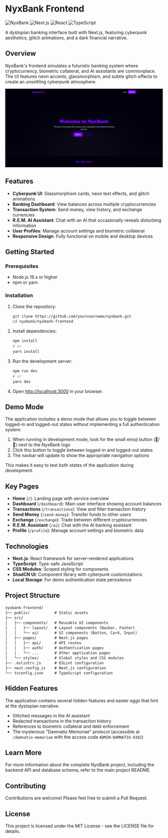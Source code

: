# NyxBank Frontend

![NyxBank](https://img.shields.io/badge/NyxBank-Cyberpunk%20Banking-7A00FF)
![Next.js](https://img.shields.io/badge/Next.js-13.x-black)
![React](https://img.shields.io/badge/React-18.x-61DAFB)
![TypeScript](https://img.shields.io/badge/TypeScript-5.x-3178C6)

A dystopian banking interface built with Next.js, featuring cyberpunk aesthetics, glitch animations, and a dark financial narrative.

## Overview

NyxBank's frontend simulates a futuristic banking system where cryptocurrency, biometric collateral, and AI assistants are commonplace. The UI features neon accents, glassmorphism, and subtle glitch effects to create an unsettling cyberpunk atmosphere.

![NyxBank Screenshot](public/images/nyxbank-front-screenshot.png)

## Features

- **Cyberpunk UI**: Glassmorphism cards, neon text effects, and glitch animations
- **Banking Dashboard**: View balances across multiple cryptocurrencies
- **Transaction System**: Send money, view history, and exchange currencies
- **R.E.M. AI Assistant**: Chat with an AI that occasionally reveals disturbing information
- **User Profiles**: Manage account settings and biometric collateral
- **Responsive Design**: Fully functional on mobile and desktop devices

## Getting Started

### Prerequisites

- Node.js 16.x or higher
- npm or yarn

### Installation

1. Clone the repository:
   ```bash
   git clone https://github.com/yourusername/nyxbank.git
   cd nyxbank/nyxbank-frontend
   ```

2. Install dependencies:
   ```bash
   npm install
   # or
   yarn install
   ```

3. Run the development server:
   ```bash
   npm run dev
   # or
   yarn dev
   ```

4. Open [http://localhost:3000](http://localhost:3000) in your browser.

## Demo Mode

The application includes a demo mode that allows you to toggle between logged-in and logged-out states without implementing a full authentication system:

1. When running in development mode, look for the small emoji button (👤/👥) next to the NyxBank logo
2. Click this button to toggle between logged-in and logged-out states
3. The navbar will update to show the appropriate navigation options

This makes it easy to test both states of the application during development.

## Key Pages

- **Home** (`/`): Landing page with service overview
- **Dashboard** (`/dashboard`): Main user interface showing account balances
- **Transactions** (`/transactions`): View and filter transaction history
- **Send Money** (`/send-money`): Transfer funds to other users
- **Exchange** (`/exchange`): Trade between different cryptocurrencies
- **R.E.M. Assistant** (`/ai`): Chat with the AI banking assistant
- **Profile** (`/profile`): Manage account settings and biometric data

## Technologies

- **Next.js**: React framework for server-rendered applications
- **TypeScript**: Type-safe JavaScript
- **CSS Modules**: Scoped styling for components
- **ShadCN UI**: Component library with cyberpunk customizations
- **Local Storage**: For demo authentication state persistence

## Project Structure

```
nyxbank-frontend/
├── public/           # Static assets
├── src/
│   ├── components/   # Reusable UI components
│   │   ├── layout/   # Layout components (Navbar, Footer)
│   │   └── ui/       # UI components (Button, Card, Input)
│   ├── pages/        # Next.js pages
│   │   ├── api/      # API routes
│   │   ├── auth/     # Authentication pages
│   │   └── ...       # Other application pages
│   └── styles/       # Global styles and CSS modules
├── .eslintrc.js      # ESLint configuration
├── next.config.js    # Next.js configuration
└── tsconfig.json     # TypeScript configuration
```

## Hidden Features

The application contains several hidden features and easter eggs that hint at the dystopian narrative:

- Glitched messages in the AI assistant
- Redacted transactions in the transaction history
- References to biometric collateral and debt enforcement
- The mysterious "Damnatio Memoriae" protocol (accessible at `/damnatio-memoriae` with the access code `ADMIN-DAMNATIO-9382`)

## Learn More

For more information about the complete NyxBank project, including the backend API and database schema, refer to the main project README.

## Contributing

Contributions are welcome! Please feel free to submit a Pull Request.

## License

This project is licensed under the MIT License - see the LICENSE file for details.
